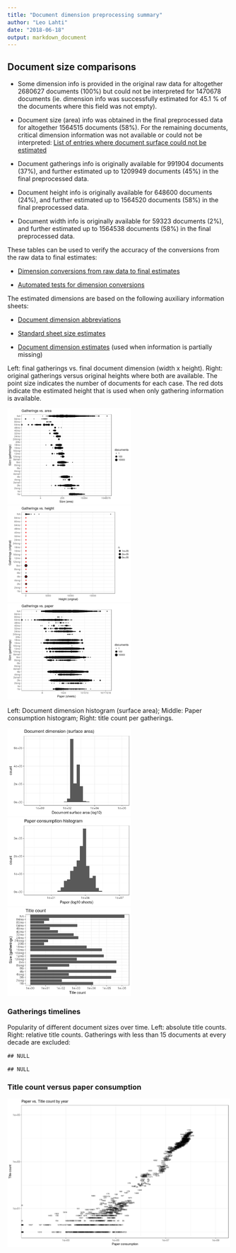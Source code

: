 ```yaml
---
title: "Document dimension preprocessing summary"
author: "Leo Lahti"
date: "2018-06-18"
output: markdown_document
---
```




## Document size comparisons

  * Some dimension info is provided in the original raw data for altogether 2680627 documents (100%) but could not be interpreted for 1470678 documents (ie. dimension info was successfully estimated for 45.1 % of the documents where this field was not empty).

  * Document size (area) info was obtained in the final preprocessed data for altogether 1564515 documents (58%). For the remaining documents, critical dimension information was not available or could not be interpreted: [List of entries where document surface could not be estimated](output.tables/physical_dimension_incomplete.csv)

  * Document gatherings info is originally available for 991904 documents (37%), and further estimated up to 1209949 documents (45%) in the final preprocessed data.

  * Document height info is originally available for 648600 documents (24%), and further estimated up to 1564520 documents (58%) in the final preprocessed data.

  * Document width info is originally available for 59323 documents (2%), and further estimated up to 1564538 documents (58%) in the final preprocessed data.


These tables can be used to verify the accuracy of the conversions from the raw data to final estimates:

  * [Dimension conversions from raw data to final estimates](output.tables/conversions_physical_dimension.csv)

  * [Automated tests for dimension conversions](https://github.com/COMHIS/bibliographica/blob/master/inst/extdata/tests_dimension_polish.csv)



The estimated dimensions are based on the following auxiliary information sheets:

  * [Document dimension abbreviations](https://github.com/COMHIS/bibliographica/blob/master/inst/extdata/document_size_abbreviations.csv)

  * [Standard sheet size estimates](https://github.com/COMHIS/bibliographica/blob/master/inst/extdata/sheetsizes.csv)

  * [Document dimension estimates](https://github.com/COMHIS/bibliographica/blob/master/inst/extdata/documentdimensions.csv) (used when information is partially missing)


  
<!--[Discarded dimension info](output.tables/dimensions_discarded.csv)-->

Left: final gatherings vs. final document dimension (width x height). Right: original gatherings versus original heights where both are available. The point size indicates the number of documents for each case. The red dots indicate the estimated height that is used when only gathering information is available. 


<img src="figure/dimension-summary-1.png" title="plot of chunk summary" alt="plot of chunk summary" width="280px" /><img src="figure/dimension-summary-2.png" title="plot of chunk summary" alt="plot of chunk summary" width="280px" /><img src="figure/dimension-summary-3.png" title="plot of chunk summary" alt="plot of chunk summary" width="280px" />


Left: Document dimension histogram (surface area);
Middle: Paper consumption histogram;
Right: title count per gatherings.

<img src="figure/dimension-sizes-1.png" title="plot of chunk sizes" alt="plot of chunk sizes" width="280px" /><img src="figure/dimension-sizes-2.png" title="plot of chunk sizes" alt="plot of chunk sizes" width="280px" /><img src="figure/dimension-sizes-3.png" title="plot of chunk sizes" alt="plot of chunk sizes" width="280px" />

### Gatherings timelines




Popularity of different document sizes over time. Left: absolute title counts. Right: relative title counts. Gatherings with less than 15 documents at every decade are excluded:



```
## NULL
```

```
## NULL
```


### Title count versus paper consumption



![plot of chunk title_vs_paper](figure/dimension-title_vs_paper-1.png)

<!--


## Average document dimensions 

Here we use the original data only:

![plot of chunk avedimstime](figure/dimension-avedimstime-1.png)




Only the most frequently occurring gatherings are listed here:


|gatherings.original | mean.width| median.width| mean.height| median.height|     n|
|:-------------------|----------:|------------:|-----------:|-------------:|-----:|
|1to                 |      40.42|        40.42|       57.87|         57.87|   376|
|2fo                 |      23.90|        23.90|       32.89|         32.89| 11874|
|4to                 |      19.43|        19.43|       22.44|         22.44| 23607|
|8vo                 |      14.01|        14.01|       19.22|         19.22| 29455|
|12mo                |      11.19|        11.19|       16.07|         16.07|  9956|
|16mo                |       9.57|         9.57|       12.76|         12.76|   630|
|18mo                |       9.00|         9.00|       14.23|         14.23|   227|

-->

